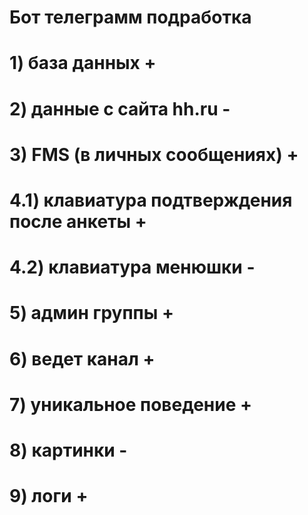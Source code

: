 # Бот телеграмм подработка
# 1) база данных +
# 2) данные с сайта hh.ru -
# 3) FMS (в личных сообщениях) +
# 4.1) клавиатура подтверждения после анкеты +
# 4.2) клавиатура менюшки -
# 5) админ группы +
# 6) ведет канал +
# 7) уникальное поведение +
# 8) картинки -
# 9) логи +
